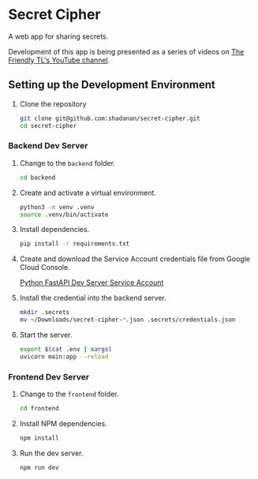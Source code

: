 # Secret Cipher

A web app for sharing secrets.

Development of this app is being presented as a series of videos on [The Friendly TL's YouTube channel](https://www.youtube.com/@FriendlyTL).

## Setting up the Development Environment

1. Clone the repository

   ```sh
   git clone git@github.com:shadanan/secret-cipher.git
   cd secret-cipher
   ```

### Backend Dev Server

1. Change to the `backend` folder.

   ```sh
   cd backend
   ```

1. Create and activate a virtual environment.

   ```sh
   python3 -m venv .venv
   source .venv/bin/activate
   ```

1. Install dependencies.

   ```sh
   pip install -r requirements.txt
   ```

1. Create and download the Service Account credentials file from Google Cloud Console.

   [Python FastAPI Dev Server Service Account](https://console.cloud.google.com/iam-admin/serviceaccounts/details/110996570305890367782/keys?project=secret-cipher-413823)

1. Install the credential into the backend server.

   ```sh
   mkdir .secrets
   mv ~/Downloads/secret-cipher-*.json .secrets/credentials.json
   ```

1. Start the server.

   ```sh
   export $(cat .env | xargs)
   uvicorn main:app --reload
   ```

### Frontend Dev Server

1. Change to the `frontend` folder.

   ```sh
   cd frontend
   ```

1. Install NPM dependencies.

   ```sh
   npm install
   ```

1. Run the dev server.

   ```sh
   npm run dev
   ```
